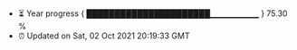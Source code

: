 - ⏳ Year progress { ██████████████████████▁▁▁▁▁▁▁▁ } 75.30 %
- ⏰ Updated on Sat, 02 Oct 2021 20:19:33 GMT


